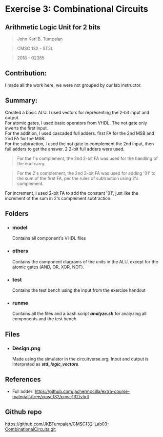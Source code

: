# Exercise 3: Combinational Circuits

## Arithmetic Logic Unit for 2 bits
> John Karl B. Tumpalan 

> CMSC 132 - ST3L 

> 2018 - 02385

## Contribution:
I made all the work here, we were not grouped by our lab instructor.

## Summary:
Created a basic ALU. I used vectors for representing the 2-bit input and output.  
For atomic gates, I used basic operators from VHDL. The not gate only inverts the first input.  
For the addition, I used cascaded full adders. first FA for the 2nd MSB and 2nd FA for the MSB.  
For the subtraction, I used the not gate to complement the 2nd input, then full adders to get the answer. 2 2-bit full adders were used.

> For the 1's complement, the 2nd 2-bit FA was used for the handling of the end carry.  

> For the 2's complement, the 2nd 2-bit FA was used for adding '01' to the sum of the first FA, per the rules of subtraction using 2's complement. 

For increment, I used 2-bit FA to add the constant '01', just like the increment of the sum in 2's complement subtraction.

## Folders
- ### model
    Contains all component's VHDL files
- ### others
    Contains the component diagrams of the units in the ALU, except for the atomic gates (AND, OR, XOR, NOT).
- ### test
    Contains the test bench using the input from the exercise handout
- ### runme
    Contains all the files and a bash script *__analyze.sh__* for analyzing all components and the test bench.

## Files
- ### Design.png
    Made using the simulator in the circuitverse.org. Input and output is interpreted as *__std_logic_vectors__*.

## References
- Full adder: https://github.com/jachermocilla/extra-course-materials/tree/cmsc132/cmsc132/vhdl

## Github repo
https://github.com/JKBTumpalan/CMSC132-Lab03-CombinationalCircuits.git